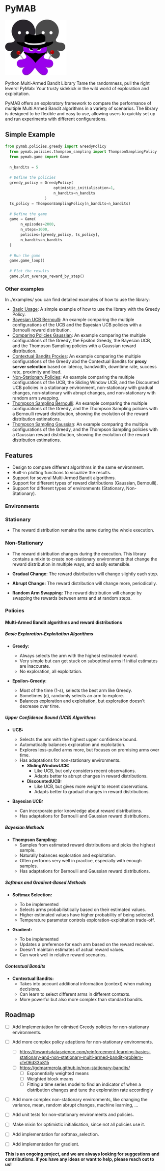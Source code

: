 # PyMAB
<img src="assets/icon.png" alt="Icon description" style="width:200px; height:auto;">

Python Multi-Armed Bandit Library
Tame the randomness, pull the right levers!
PyMab: Your trusty sidekick in the wild world of exploration and exploitation.

PyMAB offers an exploratory framework to compare the performance of multiple Multi Armed Bandit algorithms in a variety of scenarios. The library is designed to be flexible and easy to use, allowing users to quickly set up and run experiments with different configurations.


## Simple Example
```python
from pymab.policies.greedy import GreedyPolicy
  from pymab.policies.thompson_sampling import ThompsonSamplingPolicy
  from pymab.game import Game

  n_bandits = 5
  
  # Define the policies
  greedy_policy = GreedyPolicy(
                      optimistic_initialization=1,
                      n_bandits=n_bandits
                  )
  ts_policy = ThompsonSamplingPolicy(n_bandits=n_bandits)

  # Define the game
  game = Game(
       n_episodes=2000,
       n_steps=1000,
       policies=[greedy_policy, ts_policy],
       n_bandits=n_bandits
  )

  # Run the game
  game.game_loop()

  # Plot the results
  game.plot_average_reward_by_step()
```

### Other examples
In ./examples/ you can find detailed examples of how to use the library:
* [Basic Usage](examples/basic_usage.ipynb): A simple example of how to use the library with the Greedy Policy.
* [Bayesian UCB Bernoulli](examples/bayesian_ucb_bernoulli.ipynb): An example comparing the multiple configurations of the UCB and the Bayesian UCB policies with a Bernoulli reward distribution.
* [Comparing Policies Gaussian](examples/comparing_policies_gaussian.ipynb): An example comparing the multiple configurations of the Greedy, the Epsilon Greedy, the Bayesian UCB, and the Thompson Sampling policies with a Gaussian reward distribution.
* [Contextual Bandits Proxies](examples/contextual_bandits_proxies.ipynb): An example comparing the multiple configurations of the Greedy abd the Contextual Bandits for **proxy server selection** based on latency, bandwidth, downtime rate, success rate, proximity and load.
* [Non-Stationary Policies](examples/non_stationary_policies.ipynb): An example comparing the multiple configurations of the UCB, the Sliding Window UCB, and the Discounted UCB policies in a stationary environment, non-stationary with gradual changes, non-stationary with abrupt changes, and non-stationary with random arm swapping.
* [Thompson Sampling Bernoulli](examples/thompson_sampling_bernoulli.ipynb): An example comparing the multiple configurations of the Greedy, and the Thompson Sampling policies with a Bernoulli reward distribution, showing the evolution of the reward distribution estimations.
* [Thompson Sampling Gaussian](examples/thompson_sampling_gaussian.ipynb): An example comparing the multiple configurations of the Greedy, and the Thompson Sampling policies with a Gaussian reward distribution, showing the evolution of the reward distribution estimations.


## Features
* Design to compare different algorithms in the same environment.
* Built-in plotting functions to visualize the results.
* Support for several Multi-Armed Bandit algorithms.
* Support for different types of reward distributions (Gaussian, Bernoulli).
* Support for different types of environments (Stationary, Non-Stationary).


### Environments
### Stationary
* The reward distribution remains the same during the whole execution.

### Non-Stationary
* The reward distribution changes during the execution. This library contains a mixin to create non-stationary environments that change the reward distribution in multiple ways, and easily extensible.

* **Gradual Change:** The reward distribution will change slightly each step.

* **Abrupt Change:** The reward distribution will change more, periodically.

* **Random Arm Swapping:** The reward distribution will change by swapping the rewards between arms and at random steps.


### Policies
#### Multi-Armed Bandit algorithms and reward distributions
##### Basic Exploration-Exploitation Algorithms
* **Greedy:**
  * Always selects the arm with the highest estimated reward.
  * Very simple but can get stuck on suboptimal arms if initial estimates are inaccurate.
  * No exploration, all exploitation.

* **Epsilon-Greedy:**
  * Most of the time (1-ε), selects the best arm like Greedy.
  * Sometimes (ε), randomly selects an arm to explore.
  * Balances exploration and exploitation, but exploration doesn't decrease over time.


##### Upper Confidence Bound (UCB) Algorithms
* **UCB:** 
  * Selects the arm with the highest upper confidence bound.
  * Automatically balances exploration and exploitation.
  * Explores less-pulled arms more, but focuses on promising arms over time.
  * Has adaptations for non-stationary environments.
    * **SlidingWindowUCB:** 
      * Like UCB, but only considers recent observations.
      * Adapts better to abrupt changes in reward distributions.
    * **DiscountedUCB:** 
      * Like UCB, but gives more weight to recent observations.
      * Adapts better to gradual changes in reward distributions.
  
* **Bayesian UCB:** 
  * Can incorporate prior knowledge about reward distributions.
  * Has adaptations for Bernoulli and Gaussian reward distributions.
  

##### Bayesian Methods
* **Thompson Sampling:** 
  * Samples from estimated reward distributions and picks the highest sample.
  * Naturally balances exploration and exploitation.
  * Often performs very well in practice, especially with enough samples.
  * Has adaptations for Bernoulli and Gaussian reward distributions.

##### Softmax and Gradient-Based Methods
* **Softmax Selection:** 
  * To be implemented
  * Selects arms probabilistically based on their estimated values.
  * Higher estimated values have higher probability of being selected.
  * Temperature parameter controls exploration-exploitation trade-off.

* **Gradient:** 
  * To be implemented
  * Updates a preference for each arm based on the reward received.
  * Doesn't maintain estimates of actual reward values.
  * Can work well in relative reward scenarios.

##### Contextual Bandits
* **Contextual Bandits:**
  * Takes into account additional information (context) when making decisions.
  * Can learn to select different arms in different contexts.
  * More powerful but also more complex than standard bandits.


## Roadmap
* [ ] Add implementation for otimised Greedy policies for non-stationary environments.
* [ ] Add more complex policy adaptions for non-stationary environments.
  * [ ] https://towardsdatascience.com/reinforcement-learning-basics-stationary-and-non-stationary-multi-armed-bandit-problem-cfe06d33b815
  * [ ] https://gdmarmerola.github.io/non-stationary-bandits/
    * [ ] Exponentially weighted means
    * [ ] Weighted block means
    * [ ] Fitting a time series model to find an indicator of when a distribution changes and tune the exploration rate accordingly
* [ ] Add more complex non-stationary environments, like changing the variance, mean, random abrupt changes, machine learning, ...
* [ ] Add unit tests for non-stationary environments and policies.
* [ ] Make mixin for optimistic initialisation, since not all policies use it.
* [ ] Add implementation for softmax_selection.
* [ ] Add implementation for gradient.



**This is an ongoing project, and we are always looking for suggestions and contributions. If you have any ideas or want to help, please reach out to us!**
  